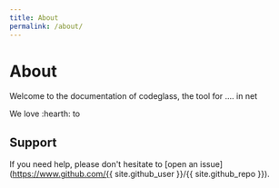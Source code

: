 ```yaml
---
title: About
permalink: /about/
---
```


# About

Welcome to the documentation of codeglass, the tool for .... in net

We love :hearth: to 

## Support

If you need help, please don't hesitate to [open an issue](https://www.github.com/{{ site.github_user }}/{{ site.github_repo }}).

